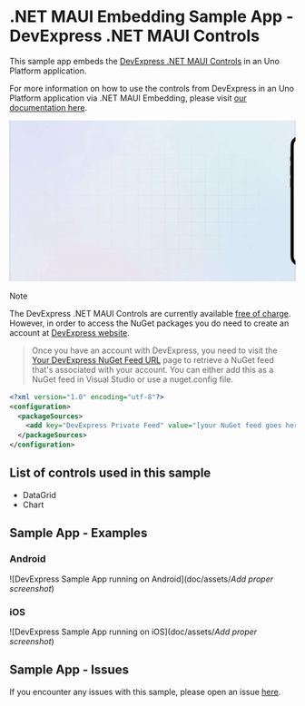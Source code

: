 # .NET MAUI Embedding Sample App - DevExpress .NET MAUI Controls

This sample app embeds the [DevExpress .NET MAUI Controls](https://www.devexpress.com/maui/) in an Uno Platform application.

For more information on how to use the controls from DevExpress in an Uno Platform application via .NET MAUI Embedding, please visit [our documentation here](https://aka.platform.uno/maui-embedding-sample-app-devexpress).

<img src="doc/assets/third-party-sample-devexpress.gif" alt="DevExpress .NET MAUI Controls Demo sample" />

> [!NOTE]
> The DevExpress .NET MAUI Controls are currently available [free of charge](https://www.devexpress.com/maui/). However, in order to access the NuGet packages you do need to create an account at [DevExpress website](https://www.devexpress.com/MyAccount/Register/?returnUrl=https%3a%2f%2fnuget.devexpress.com%2f%23feed-url).

> Once you have an account with DevExpress, you need to visit the [Your DevExpress NuGet Feed URL](https://nuget.devexpress.com/#feed-url) page to retrieve a NuGet feed that's associated with your account. You can either add this as a NuGet feed in Visual Studio or use a nuget.config file.

```xml
<?xml version="1.0" encoding="utf-8"?>
<configuration>
  <packageSources>
    <add key="DevExpress Private Feed" value="[your NuGet feed goes here]" />
  </packageSources>
</configuration>
```

## List of controls used in this sample
- DataGrid
- Chart

## Sample App - Examples

### Android

 ![DevExpress Sample App running on Android](doc/assets/_Add proper screenshot_)

### iOS

 ![DevExpress Sample App running on iOS](doc/assets/_Add proper screenshot_)

## Sample App - Issues
If you encounter any issues with this sample, please open an issue [here](https://github.com/unoplatform/uno/issues).
